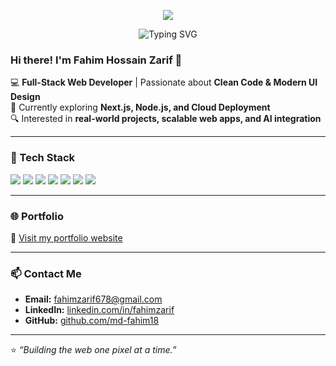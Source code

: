 <p align="center">
  <img src="https://i.ibb.co.com/nMcR0kSJ/Grey-and-Black-Simple-Marketing-Linked-In-Banner.png" />
</p>

<p align="center">
  <img src="https://readme-typing-svg.herokuapp.com?font=Fira+Code&size=24&duration=3000&pause=1000&center=true&vCenter=true&multiline=true&width=600&lines=Hi+there!+I'm+Md.+Fahim+🚀;" alt="Typing SVG">
</p>

### Hi there! I'm Fahim Hossain Zarif 🚀  
💻 **Full-Stack Web Developer** | Passionate about **Clean Code & Modern UI Design**  
🌱 Currently exploring **Next.js, Node.js, and Cloud Deployment**  
🔍 Interested in **real-world projects, scalable web apps, and AI integration**

---

### 🧰 Tech Stack
<p align="left">
  <img src="https://img.shields.io/badge/HTML5-E34F26?style=for-the-badge&logo=html5&logoColor=white"/>
  <img src="https://img.shields.io/badge/CSS3-1572B6?style=for-the-badge&logo=css3&logoColor=white"/>
  <img src="https://img.shields.io/badge/JavaScript-F7DF1E?style=for-the-badge&logo=javascript&logoColor=black"/>
  <img src="https://img.shields.io/badge/React-20232A?style=for-the-badge&logo=react&logoColor=61DAFB"/>
  <img src="https://img.shields.io/badge/Next.js-000000?style=for-the-badge&logo=nextdotjs&logoColor=white"/>
  <img src="https://img.shields.io/badge/Node.js-339933?style=for-the-badge&logo=node.js&logoColor=white"/>
  <img src="https://img.shields.io/badge/Tailwind_CSS-38B2AC?style=for-the-badge&logo=tailwind-css&logoColor=white"/>
</p>

---

### 🌐 Portfolio
🔗 [Visit my portfolio website](https://your-portfolio-link.com)

---

### 📫 Contact Me
- **Email:** fahimzarif678@gmail.com  
- **LinkedIn:** [linkedin.com/in/fahimzarif](https://linkedin.com/in/fahimzarif)  
- **GitHub:** [github.com/md-fahim18](https://github.com/md-fahim18)

---

⭐️ *“Building the web one pixel at a time.”*
